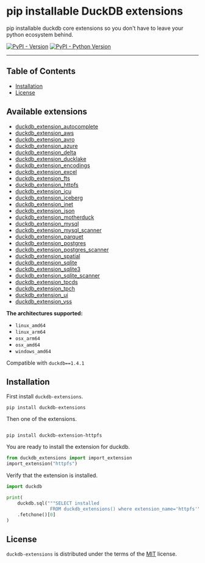 # pip installable DuckDB extensions
pip installable duckdb core extensions so you don't have to leave your python ecosystem behind.

[![PyPI - Version](https://img.shields.io/pypi/v/duckdb-extensions.svg)](https://pypi.org/project/duckdb-extensions)
[![PyPI - Python Version](https://img.shields.io/pypi/pyversions/duckdb-extensions.svg)](https://pypi.org/project/duckdb-extensions)

-----

## Table of Contents

- [Installation](#installation)
- [License](#license)

## Available extensions
- [duckdb_extension_autocomplete](extensions/duckdb_extension_autocomplete)
- [duckdb_extension_aws](extensions/duckdb_extension_aws)
- [duckdb_extension_avro](extensions/duckdb_extension_avro)
- [duckdb_extension_azure](extensions/duckdb_extension_azure)
- [duckdb_extension_delta](extensions/duckdb_extension_delta)
- [duckdb_extension_ducklake](extensions/duckdb_extension_ducklake)
- [duckdb_extension_encodings](extensions/duckdb_extension_encodings)
- [duckdb_extension_excel](extensions/duckdb_extension_excel)
- [duckdb_extension_fts](extensions/duckdb_extension_fts)
- [duckdb_extension_httpfs](extensions/duckdb_extension_httpfs)
- [duckdb_extension_icu](extensions/duckdb_extension_icu)
- [duckdb_extension_iceberg](extensions/duckdb_extension_iceberg)
- [duckdb_extension_inet](extensions/duckdb_extension_inet)
- [duckdb_extension_json](extensions/duckdb_extension_json)
- [duckdb_extension_motherduck](extensions/duckdb_extension_motherduck)
- [duckdb_extension_mysql](extensions/duckdb_extension_mysql)
- [duckdb_extension_mysql_scanner](extensions/duckdb_extension_mysql_scanner)
- [duckdb_extension_parquet](extensions/duckdb_extension_parquet)
- [duckdb_extension_postgres](extensions/duckdb_extension_postgres)
- [duckdb_extension_postgres_scanner](extensions/duckdb_extension_postgres_scanner)
- [duckdb_extension_spatial](extensions/duckdb_extension_spatial)
- [duckdb_extension_sqlite](extensions/duckdb_extension_sqlite)
- [duckdb_extension_sqlite3](extensions/duckdb_extension_sqlite3)
- [duckdb_extension_sqlite_scanner](extensions/duckdb_extension_sqlite_scanner)
- [duckdb_extension_tpcds](extensions/duckdb_extension_tpcds)
- [duckdb_extension_tpch](extensions/duckdb_extension_tpch)
- [duckdb_extension_ui](extensions/duckdb_extension_ui)
- [duckdb_extension_vss](extensions/duckdb_extension_vss)

**The architectures supported:**
- `linux_amd64`
- `linux_arm64`
- `osx_arm64`
- `osx_amd64`
- `windows_amd64`

Compatible with `duckdb==1.4.1`

## Installation
First install `duckdb-extensions`.
```console
pip install duckdb-extensions
```
Then one of the extensions.
```console

pip install duckdb-extension-httpfs
```
You are ready to install the extension for duckdb.
```python
from duckdb_extensions import import_extension
import_extension("httpfs")
```

Verify that the extension is installed.
```python
import duckdb

print(
    duckdb.sql("""SELECT installed
                FROM duckdb_extensions() where extension_name='httpfs'""")
    .fetchone()[0]
)
```

## License

`duckdb-extensions` is distributed under the terms of the [MIT](https://spdx.org/licenses/MIT.html) license.

